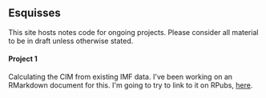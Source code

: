 ## Esquisses

This site hosts notes code for ongoing projects. Please consider all material to be in draft unless otherwise stated.

#### Project 1

Calculating the CIM from existing IMF data. I've been working on an RMarkdown document for this. I'm going to try to link to it on RPubs, [here](https://rpubs.com/joeflorence/a).

